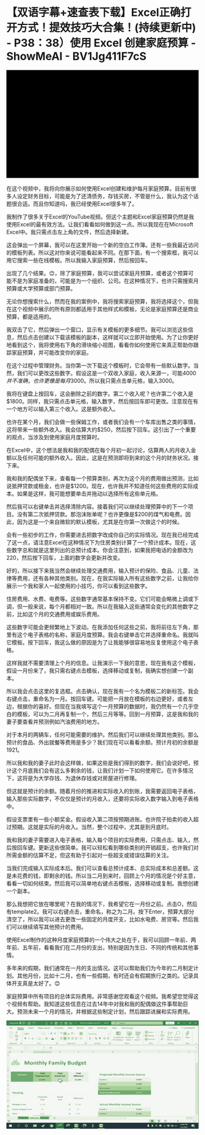 # 【双语字幕+速查表下载】Excel正确打开方式！提效技巧大合集！(持续更新中) - P38：38）使用 Excel 创建家庭预算 - ShowMeAI - BV1Jg411F7cS

![](img/79736d25498ca0e3f6d260d91d01025d_0.png)

在这个视频中，我将向你展示如何使用Excel创建和维护每月家庭预算。目前有很多人设定财务目标，可能是为了还清债务，存钱买房，不管是什么，我认为这个话题很合适。而且你知道吗，我已经使用Excel很多年了。

我制作了很多关于Excel的YouTube视频。但这个主题和Excel家庭预算仍然是我使用Excel的最有效方法。让我们看看如何做到这一点。所以我现在在Microsoft Excel中。我只需点击左上角的文件，然后选择新建。

这会弹出一个屏幕，我可以在这里开始一个新的空白工作簿。还有一些我最近访问的模板列表。所以这对你来说可能看起来不同。在那下面，有一个搜索框，我可以用它搜索一些在线模板。所以我输入家庭预算，然后按回车。

出现了几个结果。😊，除了家庭预算，我可以尝试家庭月预算，或者这个预算可能不是为家庭准备的，可能是为一个组织、公司。在这种情况下，也许只需搜索月预算或大学预算或部门预算。

无论你想搜索什么，然而在我的案例中，我将搜索家庭预算，我将选择这个，但我在这个视频中展示的所有原则都适用于其他样式和模板，无论是家庭预算还是商业预算，都是适用的。

我双击了它，然后弹出一个窗口，显示有关模板的更多细节。我可以浏览这些信息，然后点击创建以下载该模板的副本，这样就可以立即开始使用。为了让你更好地看到这个，我将使用右下角的滑块缩小视图，看看你如何使用它来真正帮助你跟踪家庭预算，并可能改变你的家庭。

在这个过程中管理财务。当你第一次下载这个模板时，它会带有一些默认数字。当然，我们可以更改这些数字。假设这是一个双收入家庭，收入来源一，可能$4000并不准确，也许更像是每月$3000。所以我只需点击单元格，输入3000。

我将在键盘上按回车，这会删除之前的数字。第二个收入呢？也许第二个收入是$1800。同样，我只需点击单元格，输入数字，然后按回车即可更改。注意现在有一个地方可以输入第三个收入。这是额外收入。

也许在某个月，我们会做一些保姆工作，或者我们会有一个车库出售之类的事情，这将带来一些额外收入。我会估算大约$250，然后按下回车。这引出了一个重要的观点，当涉及到使用家庭月度预算时。

在Excel中，这个想法是我和我的配偶在每个月初一起讨论，估算两人的月收入金额以及任何可能的额外收入。因此，这是在预测即将到来的这个月的财务状况。接下来。

我和我的配偶坐下来，查看每一个预算类别，再次为这个月的费用做出预测，比如说抵押贷款或租金，也许是$1200。现在，也许我并不知道任何这些费用的实际成本。如果是这样，我可能想要单击并拖动以选择所有这些单元格。

然后我可以右键单击并选择清除内容。接着我们可以继续处理预算中的下一个项目。没有第二次抵押贷款。那泡沫账单呢？也许更像是$200的煤气和电费。因此，因为这是一个来自微软的默认模板，尤其是在你第一次做这个的时候。

会有一些初步的工作，你需要进去把数字改成你自己的实际情况。现在我已经完成了这一点，请注意Excel在这种情况下为住房类别计算了一个预计成本。现在，这些数字总和就是这里列出的总预计成本。你会注意到，如果我把电话的金额改为220，然后按下回车，上面的数字会更新并改变。

好的，所以接下来我当然会继续处理交通费用，输入预计的保险、食品、儿童、法律等费用，还有各种其他类别。现在，在我实际输入所有这些数字之前，让我给你展示一个我和家人一起使用的小技巧，你可以看到这些数字。

住房费用、水费、电费等。这些数字通常基本保持不变。它们可能会略微上调或下调，但一般来说，每个月都相对一致。所以在我输入这些通常会变化的其他数字之前，比如这个月的交通费用或娱乐费用。

这些数字可能会更频繁地上下波动。在我添加任何这些之前，我将前往左下角，那里有这个电子表格的名称，家庭月度预算。我会右键单击它并选择重命名。我就叫它模板。按下回车，我这么做的原因是为了让我能够很容易地反复使用这个电子表格。

这样我就不需要清理上个月的信息。让我演示一下我的意思，现在我有这个模板，假设一月份来了，我只需右键点击模板，选择移动或复制，我确实想创建一个副本。

所以我会点击这里的复选框。点击确认，现在我有一个名为模板二的新标签。我会右键点击，重命名为一月。按回车键。可能把一月放在模板的右边更好，或者左边，根据你的喜好。但现在当我填写这个一月预算的数据时，我仍然有一个几乎空白的模板，可以为二月再复制一个，然后三月等等。回到一月预算，这是我和我的妻子要查看并预测例如汽油费用的地方。

对于本月的两辆车，任何可能需要的维护。然后我们可以继续处理其他类别。那么预计的食品、外出就餐等费用是多少？我们现在可以看看余额。预计月初的余额是1921。

所以我和我的妻子此时会这样做，如果这些是我们得到的数字，我们会说好吧，预计这个月底我们会有这么多剩余的钱，让我们计划一下如何使用它。在许多情况下，这将是为大学存钱、为退休存钱或对房屋进行修理。

但这就是预计的余额。随着月份的推进和实际收入的到账，我需要返回电子表格，输入那些实际数字，不仅仅是预计的月收入，还要将实际收入数字输入到电子表格中。

假设支票里有一些小额奖金。假设收入第二项按预期进账。也许院子拍卖的收入超过预期。这就是实际的月收入。当然，整个过程中，尤其是到月底时。

我和我的妻子需要进入电子表格，输入每个项目的实际费用，只需点击、输入，然后按回车键。更新这些很简单。我可以轻松看到哪些类别的开销超支，也许我们对所需金额的估算不足，但这有助于引起对一些超支或错误估算的关注。

当我们完成输入实际成本后。我们可以查看总预计成本、总实际成本和总差额。这是未花费的钱，即剩余的钱。所以当二月到来时，回顾上个月的情况是个好主意，看看一切如何结束。然后我可以简单地右键点击模板，选择移动或复制。我想创建一个副本。

那么我想把它放在哪里呢？在我的情况下，我希望它在一月份之前。点击O，然后有template2。我可以右键点击，重命名，称之为二月。按下Enter，预算大部分清空了，所以我可以进去更改一些固定的月度开支，比如水电费、房贷等。然后我们可以继续填写其他预计的费用。

使用Excel制作的这种月度家庭预算的一个伟大之处在于，我可以回顾一年前、两年前、五年前，看看我们在二月份的支出，特别是因为生日、不同的传统和其他事情。

多年来的假期，我们通常在一月的支出情况。这可以帮助我们为今年的二月制定计划。其他月份，比如十二月，也有一些假期，有时还会有假期旅行之类的。记录具体开支真是太好了。😊

家庭预算中所有项目的总体实际费用。非常感谢您观看这个视频。我希望您觉得这个视频有帮助。我知道这些信息在过去14年中对我和我的配偶做这件事帮助巨大。预测未来一个月的情况，并根据这些制定计划，然后跟踪进展和实际费用。

![](img/79736d25498ca0e3f6d260d91d01025d_2.png)
